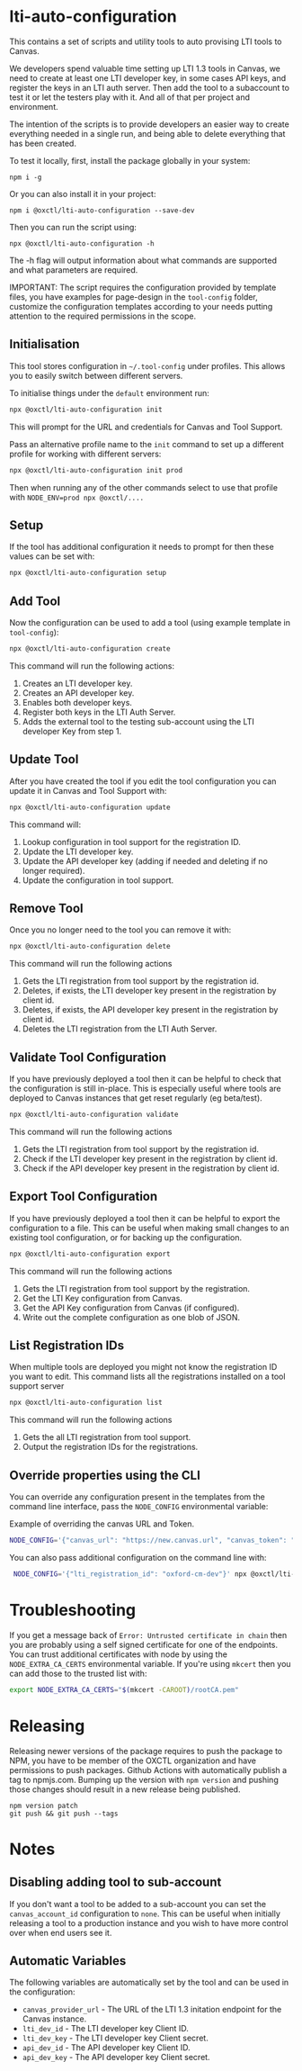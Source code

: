 # lti-auto-configuration

This contains a set of scripts and utility tools to auto provising LTI tools to Canvas.

We developers spend valuable time setting up LTI 1.3 tools in Canvas, we need to create at least one LTI developer key,
in some cases API keys, and register the keys in an LTI auth server. Then add the tool to a subaccount to test it or let
the testers play with it. And all of that per project and environment.

The intention of the scripts is to provide developers an easier way to create everything needed in a single run, and
being able to delete everything that has been created.

To test it locally, first, install the package globally in your system:

```
npm i -g
```

Or you can also install it in your project:

```
npm i @oxctl/lti-auto-configuration --save-dev
```

Then you can run the script using:

```
npx @oxctl/lti-auto-configuration -h
```

The -h flag will output information about what commands are supported and what parameters are required.

IMPORTANT: The script requires the configuration provided by template files, you have examples for page-design in the
`tool-config` folder, customize the configuration templates according to your needs putting attention to the required
permissions in the scope.

## Initialisation

This tool stores configuration in `~/.tool-config` under profiles. This allows you to easily switch between different
servers.

To initialise things under the `default` environment run:

```bash
npx @oxctl/lti-auto-configuration init
```
This will prompt for the URL and credentials for Canvas and Tool Support.

Pass an alternative profile name to the `init` command to set up a different profile for working with different servers:

```bash
npx @oxctl/lti-auto-configuration init prod
```

Then when running any of the other commands select to use that profile with `NODE_ENV=prod npx @oxctl/....`


## Setup

If the tool has additional configuration it needs to prompt for then these values can be set with:

```bash
npx @oxctl/lti-auto-configuration setup
```

## Add Tool

Now the configuration can be used to add a tool (using example template in `tool-config`):

```bash
npx @oxctl/lti-auto-configuration create
```

This command will run the following actions:

1. Creates an LTI developer key.
2. Creates an API developer key.
3. Enables both developer keys.
4. Register both keys in the LTI Auth Server.
5. Adds the external tool to the testing sub-account using the LTI developer Key from step 1.

## Update Tool

After you have created the tool if you edit the tool configuration you can update it in Canvas and Tool Support with:

```bash
npx @oxctl/lti-auto-configuration update
```

This command will:

1. Lookup configuration in tool support for the registration ID.
2. Update the LTI developer key.
3. Update the API developer key (adding if needed and deleting if no longer required).
4. Update the configuration in tool support.

## Remove Tool

Once you no longer need to the tool you can remove it with:

```bash
npx @oxctl/lti-auto-configuration delete
```

This command will run the following actions

1. Gets the LTI registration from tool support by the registration id.
3. Deletes, if exists, the LTI developer key present in the registration by client id.
3. Deletes, if exists, the API developer key present in the registration by client id.
4. Deletes the LTI registration from the LTI Auth Server.

## Validate Tool Configuration

If you have previously deployed a tool then it can be helpful to check that the configuration is still in-place. This is especially useful where tools are deployed to Canvas instances that get reset regularly (eg beta/test).

```bash
npx @oxctl/lti-auto-configuration validate
```

This command will run the following actions

1. Gets the LTI registration from tool support by the registration id.
2. Check if the LTI developer key present in the registration by client id.
3. Check if the API developer key present in the registration by client id.

## Export Tool Configuration

If you have previously deployed a tool then it can be helpful to export the configuration to a file. This can be useful
when making small changes to an existing tool configuration, or for backing up the configuration.
```bash
npx @oxctl/lti-auto-configuration export
```

This command will run the following actions

1. Gets the LTI registration from tool support by the registration.
2. Get the LTI Key configuration from Canvas.
3. Get the API Key configuration from Canvas (if configured).
4. Write out the complete configuration as one blob of JSON.

## List Registration IDs 

When multiple tools are deployed you might not know the registration ID you want to edit. This command lists all the
registrations installed on a tool support server

```bash
npx @oxctl/lti-auto-configuration list
```

This command will run the following actions

1. Gets the all LTI registration from tool support. 
2. Output the registration IDs for the registrations.

## Override properties using the CLI

You can override any configuration present in the templates from the command line interface, pass the `NODE_CONFIG` environmental variable:

Example of overriding the canvas URL and Token.

```bash
NODE_CONFIG='{"canvas_url": "https://new.canvas.url", "canvas_token": "letTheLightShineIn"}' npx @oxctl/lti-auto-configuration create
```

You can also pass additional configuration on the command line with:

```bash
 NODE_CONFIG='{"lti_registration_id": "oxford-cm-dev"}' npx @oxctl/lti-auto-configuration export
 ```

# Troubleshooting

If you get a message back of `Error: Untrusted certificate in chain` then you are probably using a self signed
certificate
for one of the endpoints. You can trust additional certificates with node by using the `NODE_EXTRA_CA_CERTS`
environmental
variable. If you're using `mkcert` then you can add those to the trusted list with:

```bash
export NODE_EXTRA_CA_CERTS="$(mkcert -CAROOT)/rootCA.pem"
```

# Releasing

Releasing newer versions of the package requires to push the package to NPM, you have to be member of the OXCTL
organization and have permissions to push packages. Github Actions with automatically publish a tag to npmjs.com.
Bumping up the version with `npm version` and pushing those changes should result in a new release being published.

```
npm version patch
git push && git push --tags
```

# Notes

## Disabling adding tool to sub-account

If you don't want a tool to be added to a sub-account you can set the `canvas_account_id` configuration to `none`. This can be useful when initially releasing a tool to a production instance and you wish to have more control over when end users see it.
## Automatic Variables

The following variables are automatically set by the tool and can be used in the configuration:

 - `canvas_provider_url` - The URL of the LTI 1.3 initation endpoint for the Canvas instance.
 - `lti_dev_id` - The LTI developer key Client ID.
 - `lti_dev_key` - The LTI developer key Client secret.
 - `api_dev_id` - The API developer key Client ID.
 - `api_dev_key` - The API developer key Client secret.